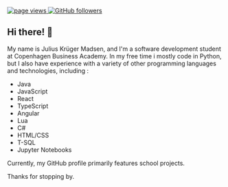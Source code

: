 <p align="left">
  <a href="https://github.com/JuliusKryger/JuliusKryger">
    <img src="https://komarev.com/ghpvc/?username=JuliusKryger" alt="page views" />
  </a>
  <a href="https://github.com/JuliusKryger?tab=followers">
    <img alt="GitHub followers" src="https://img.shields.io/github/followers/JuliusKryger?color=green&logo=github">
  </a>
</p>

## Hi there! 👋

My name is Julius Krüger Madsen, and I'm a software development student at Copenhagen Business Academy. In my free time i mostly code in Python, but I also have experience with a variety of other programming languages and technologies, including :

- Java 
- JavaScript 
- React 
- TypeScript 
- Angular 
- Lua
- C# 
- HTML/CSS 
- T-SQL 
- Jupyter Notebooks 

Currently, my GitHub profile primarily features school projects.

Thanks for stopping by. 

